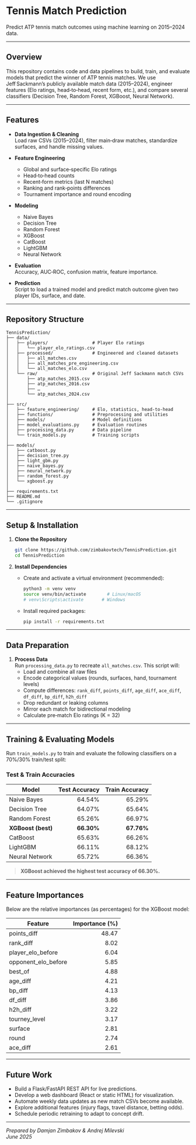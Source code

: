 # Tennis Match Prediction

Predict ATP tennis match outcomes using machine learning on 2015–2024 data.

---

## Overview

This repository contains code and data pipelines to build, train, and evaluate models that predict the winner of ATP tennis matches. We use Jeff Sackmann’s publicly available match data (2015–2024), engineer features (Elo ratings, head‑to‑head, recent form, etc.), and compare several classifiers (Decision Tree, Random Forest, XGBoost, Neural Network).

---

## Features

- **Data Ingestion & Cleaning**  
  Load raw CSVs (2015–2024), filter main‑draw matches, standardize surfaces, and handle missing values.

- **Feature Engineering**  
  - Global and surface‑specific Elo ratings  
  - Head‑to‑head counts  
  - Recent‑form metrics (last N matches)  
  - Ranking and rank‑points differences  
  - Tournament importance and round encoding

- **Modeling**  
  - Naive Bayes
  - Decision Tree 
  - Random Forest  
  - XGBoost  
  - CatBoost
  - LightGBM
  - Neural Network

- **Evaluation**  
  Accuracy, AUC‑ROC, confusion matrix, feature importance.

- **Prediction**  
  Script to load a trained model and predict match outcome given two player IDs, surface, and date.

---

## Repository Structure

```
TennisPrediction/
├── data/
│   ├── players/                 # Player Elo ratings
│   │   └── player_elo_ratings.csv
│   ├── processed/               # Engineered and cleaned datasets
│   │   ├── all_matches.csv
│   │   ├── all_matches_pre_engineering.csv
│   │   └── all_matches_elo.csv
│   └── raw/                     # Original Jeff Sackmann match CSVs
│       ├── atp_matches_2015.csv
│       ├── atp_matches_2016.csv
│       ├── …
│       └── atp_matches_2024.csv
│
├── src/
│   ├── feature_engineering/     # Elo, statistics, head‑to‑head
│   ├── functions/               # Preprocessing and utilities
│   ├── models/                  # Model definitions
│   ├── model_evaluations.py     # Evaluation routines
│   ├── processing_data.py       # Data pipeline
│   └── train_models.py          # Training scripts
│
├── models/                      
│   ├── catboost.py
│   ├── decision_tree.py
│   ├── light_gbm.py
│   ├── naive_bayes.py
│   ├── neural_network.py
│   ├── random_forest.py
│   └── xgboost.py
│
├── requirements.txt
├── README.md
└── .gitignore
```

---

## Setup & Installation

1. **Clone the Repository**  
   ```bash
   git clone https://github.com/zimbakovtech/TennisPrediction.git
   cd TennisPrediction
   ```

2. **Install Dependencies**  
   - Create and activate a virtual environment (recommended):  
     ```bash
     python3 -m venv venv
     source venv/bin/activate        # Linux/macOS
     # venv\Scripts\activate       # Windows
     ```
   - Install required packages:  
     ```bash
     pip install -r requirements.txt
     ```

---

## Data Preparation

1. **Process Data**  
   Run `processing_data.py` to recreate `all_matches.csv`. This script will:
   - Load and combine all raw files
   - Encode categorical values (rounds, surfaces, hand, tournament levels)
   - Compute differences: `rank_diff`, `points_diff`, `age_diff`, `ace_diff`, `df_diff`, `bp_diff`, `h2h_diff`
   - Drop redundant or leaking columns
   - Mirror each match for bidirectional modeling
   - Calculate pre‑match Elo ratings (K = 32)

---

## Training & Evaluating Models

Run `train_models.py` to train and evaluate the following classifiers on a 70%/30% train/test split:

### Test & Train Accuracies

| Model             | Test Accuracy | Train Accuracy |
|-------------------|--------------:|---------------:|
| Naive Bayes       |        64.54% |         65.29% |
| Decision Tree     |        64.07% |         65.64% |
| Random Forest     |        65.26% |         66.97% |
| **XGBoost (best)**|   **66.30%**  |      **67.76%**|
| CatBoost          |        65.63% |         66.26% |
| LightGBM          |        66.11% |         68.12% |
| Neural Network    |        65.72% |         66.36% |

> **XGBoost achieved the highest test accuracy of 66.30%.**

---

## Feature Importances

Below are the relative importances (as percentages) for the XGBoost model:

| Feature             | Importance (%) |
|---------------------|---------------:|
| points_diff         |          48.47 |
| rank_diff           |           8.02 |
| player_elo_before   |           6.04 |
| opponent_elo_before |           5.85 |
| best_of             |           4.88 |
| age_diff            |           4.21 |
| bp_diff             |           4.13 |
| df_diff             |           3.86 |
| h2h_diff            |           3.22 |
| tourney_level       |           3.17 |
| surface             |           2.81 |
| round               |           2.74 |
| ace_diff            |           2.61 |

---

## Future Work

- Build a Flask/FastAPI REST API for live predictions.  
- Develop a web dashboard (React or static HTML) for visualization.  
- Automate weekly data updates as new match CSVs become available.  
- Explore additional features (injury flags, travel distance, betting odds).  
- Schedule periodic retraining to adapt to concept drift.

---

*Prepared by Damjan Zimbakov & Andrej Milevski*  
*June 2025*  
